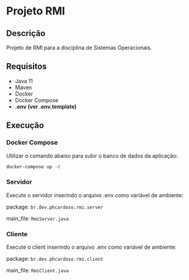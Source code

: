 # Projeto RMI

## Descrição

Projeto de RMI para a disciplina de Sistemas Operacionais.

## Requisitos

- Java 11
- Maven
- Docker
- Docker Compose
- **.env (ver .env.template)**

## Execução

### Docker Compose

Utilizar o comando abaixo para subir o banco de dados da aplicação:

```bash
docker-compose up -d
```

### Servidor

Execute o servidor inserindo o arquivo .env como variável de ambiente:

package: `br.dev.phcardoso.rmi.server`

main_file: `RmiServer.java`

### Cliente

Execute o client inserindo o arquivo .env como variável de ambiente:

package: `br.dev.phcardoso.rmi.client`

main_file: `RmiClient.java`

